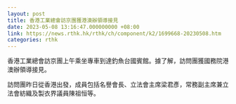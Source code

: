 ```yaml
---
layout: post
title: 香港工業總會訪京團獲港澳辦領導接見
date: 2023-05-08 13:16:47.000000000 +08:00
link: https://news.rthk.hk/rthk/ch/component/k2/1699668-20230508.htm
categories: rthk
---
```


香港工業總會訪京團上午乘坐專車到達釣魚台國賓館。據了解，訪問團獲國務院港澳辦領導接見。

訪問團昨日從香港出發，成員包括名譽會長、立法會主席梁君彥，常務副主席兼立法會紡織及製衣界議員陳祖恒等。
